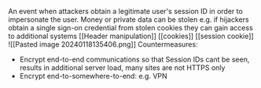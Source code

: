 An event when attackers obtain a legitimate user's session ID in order to impersonate the user. 
Money or private data can be stolen
e.g. if hijackers obtain a single sign-on credential from stolen cookies they can gain access to additional systems
[[Header manipulation]]
[[cookies]]
[[session cookie]]
![[Pasted image 20240118135406.png]]
Countermeasures:
- Encrypt end-to-end communications so that Session IDs cant be seen, results in additional server load, many sites are not HTTPS only
- Encrypt end-to-somewhere-to-end: e.g. VPN